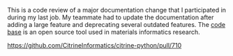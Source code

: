 This is a code review of a major documentation change that I participated in
during my last job. My teammate had to update the documentation after adding a
large feature and deprecating several outdated features.
The [code base](https://github.com/CitrineInformatics/citrine-python)
is an open source tool used in materials informatics research.

https://github.com/CitrineInformatics/citrine-python/pull/710
